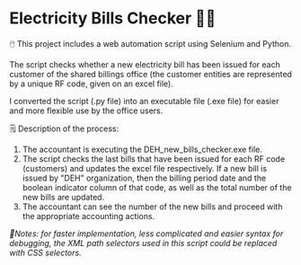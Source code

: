 # Electricity Bills Checker 🔌🏢

🖱️ This project includes a web automation script using Selenium and Python.

The script checks whether a new electricity bill has been issued for each customer of the shared billings office (the customer entities are represented by a unique RF code, given on an excel file). 

I converted the script (.py file) into an executable file (.exe file) for easier and more flexible use by the office users. 

🗒️ Description of the process:
1) The accountant is executing the DEH_new_bills_checker.exe file.
2) The script checks the last bills that have been issued for each RF code (customers) and updates the excel file respectively. If a new bill is issued by "DEH" organization, then the billing period date and the boolean indicator column of that code, as well as the total number of the new bills are updated.
3) The accountant can see the number of the new bills and proceed with the appropriate accounting actions.



*📝Notes:*
*for faster implementation, less complicated and easier syntax for debugging, the XML path selectors used in this script could be replaced with CSS selectors.*
